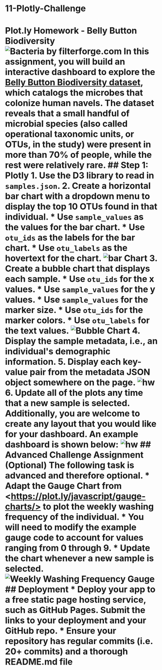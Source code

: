 # 11-Plotly-Challenge
# Plot.ly Homework - Belly Button Biodiversity  ![Bacteria by filterforge.com](Images/bacteria.jpg)  In this assignment, you will build an interactive dashboard to explore the [Belly Button Biodiversity dataset](http://robdunnlab.com/projects/belly-button-biodiversity/), which catalogs the microbes that colonize human navels.  The dataset reveals that a small handful of microbial species (also called operational taxonomic units, or OTUs, in the study) were present in more than 70% of people, while the rest were relatively rare.  ## Step 1: Plotly  1. Use the D3 library to read in `samples.json`.  2. Create a horizontal bar chart with a dropdown menu to display the top 10 OTUs found in that individual.  * Use `sample_values` as the values for the bar chart.  * Use `otu_ids` as the labels for the bar chart.  * Use `otu_labels` as the hovertext for the chart.    ![bar Chart](Images/hw01.png)  3. Create a bubble chart that displays each sample.  * Use `otu_ids` for the x values.  * Use `sample_values` for the y values.  * Use `sample_values` for the marker size.  * Use `otu_ids` for the marker colors.  * Use `otu_labels` for the text values.  ![Bubble Chart](Images/bubble_chart.png)  4. Display the sample metadata, i.e., an individual's demographic information.  5. Display each key-value pair from the metadata JSON object somewhere on the page.  ![hw](Images/hw03.png)  6. Update all of the plots any time that a new sample is selected.  Additionally, you are welcome to create any layout that you would like for your dashboard. An example dashboard is shown below:  ![hw](Images/hw02.png)  ## Advanced Challenge Assignment (Optional)  The following task is advanced and therefore optional.  * Adapt the Gauge Chart from &lt;https://plot.ly/javascript/gauge-charts/> to plot the weekly washing frequency of the individual.  * You will need to modify the example gauge code to account for values ranging from 0 through 9.  * Update the chart whenever a new sample is selected.  ![Weekly Washing Frequency Gauge](Images/gauge.png)  ## Deployment  * Deploy your app to a free static page hosting service, such as GitHub Pages. Submit the links to your deployment and your GitHub repo.  * Ensure your repository has regular commits (i.e. 20+ commits) and a thorough README.md file
